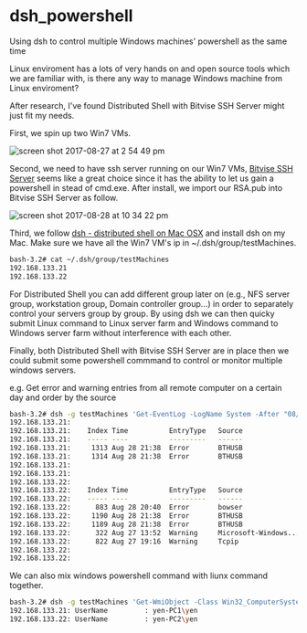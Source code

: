 # dsh_powershell
Using dsh to control multiple Windows machines' powershell as the same time

Linux enviroment has a lots of very hands on and open source tools which we are familiar with, is there any way to manage Windows machine from Linux enviroment?

After research, I've found Distributed Shell with Bitvise SSH Server might just fit my needs.

First, we spin up two Win7 VMs.

![screen shot 2017-08-27 at 2 54 49 pm](https://user-images.githubusercontent.com/5915590/29803140-88e5ae60-8c3f-11e7-9006-0ce29cb424fb.png)

Second, we need to have ssh server running on our Win7 VMs, [Bitvise SSH Server](https://www.bitvise.com/ssh-server) seems like a great choice since it has the ability to let us gain a powershell in stead of cmd.exe. After install, we import our RSA.pub into Bitvise SSH Server as follow. 

![screen shot 2017-08-28 at 10 34 22 pm](https://user-images.githubusercontent.com/5915590/29803413-3ee21fae-8c41-11e7-985c-b52afc1a2c44.png)

Third, we follow [dsh - distributed shell on Mac OSX](http://michaelmasters.blogspot.com/2009/11/dsh-distributed-shell-on-mac-osx.html) and install dsh on my Mac. Make sure we have all the Win7 VM's ip in ~/.dsh/group/testMachines. 

```bash
bash-3.2# cat ~/.dsh/group/testMachines
192.168.133.21
192.168.133.22
```

For Distributed Shell you can add different group later on (e.g., NFS server group, workstation group, Domain controller group...) in order to separately control your servers group by group. By using dsh we can then quicky submit Linux command to Linux server farm and Windows command to Windows server farm without interference with each other.

Finally, both Distributed Shell with Bitvise SSH Server are in place then we could submit some powershell commmand to control or monitor multiple windows servers.

e.g. Get error and warning entries from all remote computer on a certain day and order by the source

```bash
bash-3.2# dsh -g testMachines 'Get-EventLog -LogName System -After "08/27/2017" -Before "08/29/2017" | Where-Object {$_.EntryType -like "Error" -or $_.EntryType -like "Warning"} | Sort-Object Source '
192.168.133.21: 
192.168.133.21:    Index Time          EntryType   Source                 InstanceID Message   
192.168.133.21:    ----- ----          ---------   ------                 ---------- -------   
192.168.133.21:     1313 Aug 28 21:38  Error       BTHUSB                 3221553158 The add...
192.168.133.21:     1314 Aug 28 21:38  Error       BTHUSB                 3221553169 The loc...
192.168.133.21: 
192.168.133.21: 
192.168.133.22: 
192.168.133.22:    Index Time          EntryType   Source                 InstanceID Message   
192.168.133.22:    ----- ----          ---------   ------                 ---------- -------   
192.168.133.22:      883 Aug 28 20:40  Error       bowser                 3221233475 The mas...
192.168.133.22:     1190 Aug 28 21:38  Error       BTHUSB                 3221553169 The loc...
192.168.133.22:     1189 Aug 28 21:38  Error       BTHUSB                 3221553158 The add...
192.168.133.22:      322 Aug 27 13:52  Warning     Microsoft-Windows...          219 The des...
192.168.133.22:      822 Aug 27 19:16  Warning     Tcpip                  2147487876 TCP/IP ...
192.168.133.22: 
192.168.133.22: 

```

We can also mix windows powershell command with liunx command together.

```bash
bash-3.2# dsh -g testMachines 'Get-WmiObject -Class Win32_ComputerSystem -Property UserName -ComputerName .' | grep -i UserName
192.168.133.21: UserName         : yen-PC1\yen
192.168.133.22: UserName         : yen-PC2\yen
```

